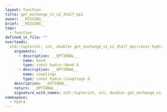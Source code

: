 ```yaml
---
layout: function
title: get_exchange_s1_s2_Jhalf_mpi
owner: __MISSING__
brief: __MISSING__
tags:
  - function
defined_in_file: ""
overloads:
  std::tuple<int, int, double> get_exchange_s1_s2_Jhalf_mpi(const hydra::Bond &, const hydra::Couplings &):
    arguments:
      - description: __OPTIONAL__
        name: bond
        type: const hydra::Bond &
      - description: __OPTIONAL__
        name: couplings
        type: const hydra::Couplings &
    description: __OPTIONAL__
    return: __OPTIONAL__
    signature_with_names: std::tuple<int, int, double> get_exchange_s1_s2_Jhalf_mpi(const hydra::Bond & bond, const hydra::Couplings & couplings)
namespace:
  - hydra
---
```

